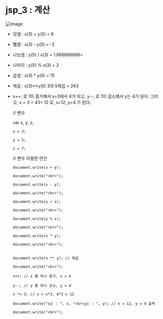 # jsp_3 : 계산

![image](https://user-images.githubusercontent.com/37132897/158107784-8c741dc8-3626-4ae8-b2e9-43d27bad2ad9.png)

- 덧셈 : x(3) + y(5) = 8
- 뺄셈 : x(3) - y(5) = -2
- 나눗셈 : y(5) / x(3) = 1.666666666~
- 나머지 : y(5) % x(3) = 2
- 곱셈 : x(3) * y(5) = 15
- 제곱 : x(3)**y(5) 3의 5제곱 = 243
- x++; 로 1이 증가해서 x=3에서 4가 되고, y--; 로 1이 감소해서 y는 4가 된다. 그리고, x *= 3 = 4*3= 12 로, x=12, y=4 가 된다. 

     
     // 변수
     
     var x, y, z;
     
      x = 3;
      
      y = 5;
      
      z = 7;
      
     // 변수 이용한 연산 
     
      document.write(x + y);
      
      document.write("<br>");
      
      document.write(x - y);
      
      document.write("<br>");
      
      document.write(y / x);
      
      document.write("<br>");
      
      document.write(y % x);
      
      document.write("<br>"); 
           
      document.write(x * y);
      
      document.write("<br>");
      
      
      document.write(x ** y); // 제곱
      
      document.write("<br>");
      
      x++; // x 를 하나 증가, x = 4
      
      y--; // y 를 하나 감소, y = 4
      
      x *= 3; // x = x*3, 4*3 = 12

      document.write("x는 : ", x, "<br>y는 : ", y); // x = 12, y = 4 출력
      
      document.write("<br>");
